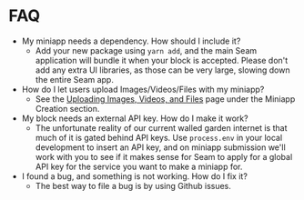 # FAQ

* My miniapp needs a dependency. How should I include it?
  * Add your new package using `yarn add`, and the main Seam application will bundle it when your block is accepted. Please don't add any extra UI libraries, as those can be very large, slowing down the entire Seam app.
* How do I let users upload Images/Videos/Files with my miniapp?
  * See the [Uploading Images, Videos, and Files](https://docs.getseam.xyz/miniapp-creation/uploading-images-videos-and-files) page under the Miniapp Creation section. 
* My block needs an external API key. How do I make it work?
  * The unfortunate reality of our current walled garden internet is that much of it is gated behind API keys. Use `process.env` in your local development to insert an API key, and on miniapp submission we'll work with you to see if it makes sense for Seam to apply for a global API key for the service you want to make a miniapp for.
* I found a bug, and something is not working. How do I fix it?
  * The best way to file a bug is by using Github issues.
